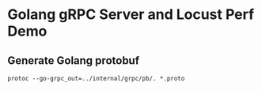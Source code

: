# Golang gRPC Server and Locust Perf Demo


## Generate Golang protobuf
```shell
protoc --go-grpc_out=../internal/grpc/pb/. *.proto
```
